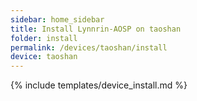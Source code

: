 ```yaml
---
sidebar: home_sidebar
title: Install Lynnrin-AOSP on taoshan
folder: install
permalink: /devices/taoshan/install
device: taoshan
---
```

{% include templates/device_install.md %}

